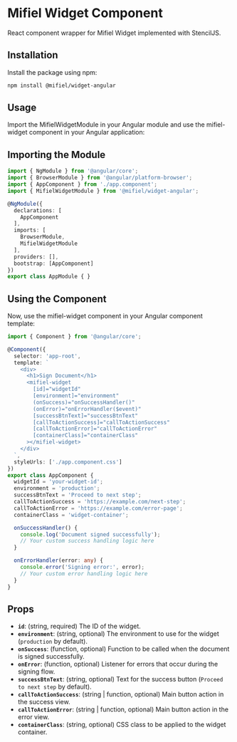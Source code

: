 # Mifiel Widget Component

React component wrapper for Mifiel Widget implemented with StencilJS.

## Installation

Install the package using npm:

```bash
npm install @mifiel/widget-angular
```

## Usage

Import the MifielWidgetModule in your Angular module and use the mifiel-widget component in your Angular application:

## Importing the Module

```typescript
import { NgModule } from '@angular/core';
import { BrowserModule } from '@angular/platform-browser';
import { AppComponent } from './app.component';
import { MifielWidgetModule } from '@mifiel/widget-angular';

@NgModule({
  declarations: [
    AppComponent
  ],
  imports: [
    BrowserModule,
    MifielWidgetModule
  ],
  providers: [],
  bootstrap: [AppComponent]
})
export class AppModule { }
```

## Using the Component

Now, use the mifiel-widget component in your Angular component template:

```typescript
import { Component } from '@angular/core';

@Component({
  selector: 'app-root',
  template: `
    <div>
      <h1>Sign Document</h1>
      <mifiel-widget
        [id]="widgetId"
        [environment]="environment"
        (onSuccess)="onSuccessHandler()"
        (onError)="onErrorHandler($event)"
        [successBtnText]="successBtnText"
        [callToActionSuccess]="callToActionSuccess"
        [callToActionError]="callToActionError"
        [containerClass]="containerClass"
      ></mifiel-widget>
    </div>
  `,
  styleUrls: ['./app.component.css']
})
export class AppComponent {
  widgetId = 'your-widget-id';
  environment = 'production';
  successBtnText = 'Proceed to next step';
  callToActionSuccess = 'https://example.com/next-step';
  callToActionError = 'https://example.com/error-page';
  containerClass = 'widget-container';

  onSuccessHandler() {
    console.log('Document signed successfully');
    // Your custom success handling logic here
  }

  onErrorHandler(error: any) {
    console.error('Signing error:', error);
    // Your custom error handling logic here
  }
}

```

## Props

- **`id`**: (string, required) The ID of the widget.
- **`environment`**: (string, optional) The environment to use for the widget (`production` by default).
- **`onSuccess`**: (function, optional) Function to be called when the document is signed successfully.
- **`onError`**: (function, optional) Listener for errors that occur during the signing flow.
- **`successBtnText`**: (string, optional) Text for the success button (`Proceed to next step` by default).
- **`callToActionSuccess`**: (string | function, optional) Main button action in the success view.
- **`callToActionError`**: (string | function, optional) Main button action in the error view.
- **`containerClass`**: (string, optional) CSS class to be applied to the widget container.
